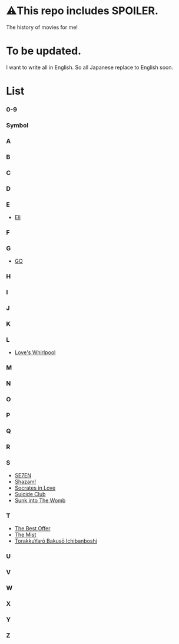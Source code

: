 # ⚠️This repo includes SPOILER.
The history of movies for me!

# To be updated.
I want to write all in English.
So all Japanese replace to English soon.

# List
### 0-9
### Symbol
### A
### B
### C
### D
### E
* [Eli](https://github.com/MasujimaRyohei/WatchedMovies/blob/master/Movies/Eli.md)
### F
### G
* [GO](https://github.com/MasujimaRyohei/WatchedMovies/blob/master/Movies/GO.md)
### H
### I
### J
### K
### L
* [Love's Whirlpool](https://github.com/MasujimaRyohei/WatchedMovies/blob/master/Movies/LovesWhirlpool.md)
### M
### N
### O
### P
### Q
### R
### S
* [SE7EN](https://github.com/MasujimaRyohei/WatchedMovies/blob/master/Movies/SE7EN.md)
* [Shazam!](https://github.com/MasujimaRyohei/WatchedMovies/blob/master/Movies/SHAZAM.md)
* [Socrates in Love](https://github.com/MasujimaRyohei/WatchedMovies/blob/master/Movies/SocratesInLove.md)
* [Suicide Club](https://github.com/MasujimaRyohei/WatchedMovies/blob/master/Movies/SuicideClub.md)
* [Sunk into The Womb](https://github.com/MasujimaRyohei/WatchedMovies/blob/master/Movies/SunkIntoTheWomb.md)

### T
* [The Best Offer](https://github.com/MasujimaRyohei/WatchedMovies/blob/master/Movies/TheBestOffer.md)
* [The Mist](https://github.com/MasujimaRyohei/WatchedMovies/blob/master/Movies/TheMist.md)
* [TorakkuYarō Bakusō Ichibanboshi](https://github.com/MasujimaRyohei/WatchedMovies/blob/master/Movies/TorakkuYar%C5%8DBakus%C5%8DIchibanboshi.md)
### U
### V
### W
### X
### Y
### Z

